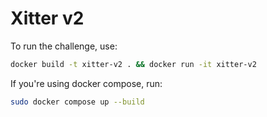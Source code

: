 # Xitter v2

To run the challenge, use:

```bash
docker build -t xitter-v2 . && docker run -it xitter-v2
```

If you're using docker compose, run:

```bash
sudo docker compose up --build
```
